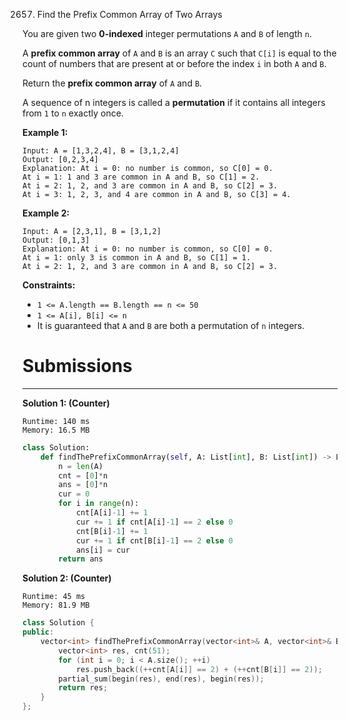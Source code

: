 2657. Find the Prefix Common Array of Two Arrays

You are given two **0-indexed** integer permutations `A` and `B` of length `n`.

A **prefix common array** of `A` and `B` is an array `C` such that `C[i]` is equal to the count of numbers that are present at or before the index `i` in both `A` and `B`.

Return the **prefix common array** of `A` and `B`.

A sequence of n integers is called a **permutation** if it contains all integers from `1` to `n` exactly once.

 

**Example 1:**
```
Input: A = [1,3,2,4], B = [3,1,2,4]
Output: [0,2,3,4]
Explanation: At i = 0: no number is common, so C[0] = 0.
At i = 1: 1 and 3 are common in A and B, so C[1] = 2.
At i = 2: 1, 2, and 3 are common in A and B, so C[2] = 3.
At i = 3: 1, 2, 3, and 4 are common in A and B, so C[3] = 4.
```

**Example 2:**
```
Input: A = [2,3,1], B = [3,1,2]
Output: [0,1,3]
Explanation: At i = 0: no number is common, so C[0] = 0.
At i = 1: only 3 is common in A and B, so C[1] = 1.
At i = 2: 1, 2, and 3 are common in A and B, so C[2] = 3.
```

**Constraints:**

* `1 <= A.length == B.length == n <= 50`
* `1 <= A[i], B[i] <= n`
* It is guaranteed that `A` and `B` are both a permutation of `n` integers.

# Submissions
---
**Solution 1: (Counter)**
```
Runtime: 140 ms
Memory: 16.5 MB
```
```python
class Solution:
    def findThePrefixCommonArray(self, A: List[int], B: List[int]) -> List[int]:
        n = len(A)
        cnt = [0]*n
        ans = [0]*n
        cur = 0
        for i in range(n):
            cnt[A[i]-1] += 1
            cur += 1 if cnt[A[i]-1] == 2 else 0
            cnt[B[i]-1] += 1
            cur += 1 if cnt[B[i]-1] == 2 else 0
            ans[i] = cur
        return ans
```

**Solution 2: (Counter)**
```
Runtime: 45 ms
Memory: 81.9 MB
```
```c++
class Solution {
public:
    vector<int> findThePrefixCommonArray(vector<int>& A, vector<int>& B) {
        vector<int> res, cnt(51);
        for (int i = 0; i < A.size(); ++i)
            res.push_back((++cnt[A[i]] == 2) + (++cnt[B[i]] == 2));
        partial_sum(begin(res), end(res), begin(res));
        return res;
    }
};
```
